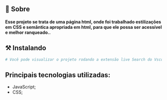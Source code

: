 ## 🧐 Sobre

<h4 align="left"> 
	Esse projeto se trata de uma página html, onde foi trabalhado estilizações em CSS e semântica apropriada em html, para que ele possa ser acessível e melhor ranqueado..
</h4>


## ⚒ Instalando <a name = "installing"></a>

```bash
# Você pode visualizar o projeto rodando a extensão live Search do Vscode no arquivo index.html

```
## Principais tecnologias utilizadas:
- JavaScript;
- CSS;
